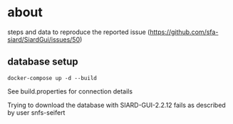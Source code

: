 # about

steps and data to reproduce the reported issue (https://github.com/sfa-siard/SiardGui/issues/50)

## database setup

```shell
docker-compose up -d --build
```

See build.properties for connection details

Trying to download the database with SIARD-GUI-2.2.12 fails as described by user snfs-seifert